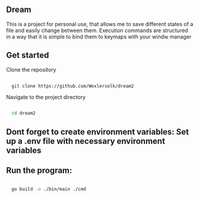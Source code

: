
## Dream

This is a project for personal use, that allows me to save different states of a file and easily change between them. Execution commands are structured in a way that it is simple to bind them to keymaps with your windw manager


## Get started

Clone the repository
```bash
  
  git clone https://github.com/Wexlersolk/dream2
```
Navigate to the project directory 
```bash

  cd dream2
```

## Dont forget to create environment variables: Set up a .env file with necessary environment variables

## Run the program:
```bash

  go build -o ./bin/main ./cmd
  
```


